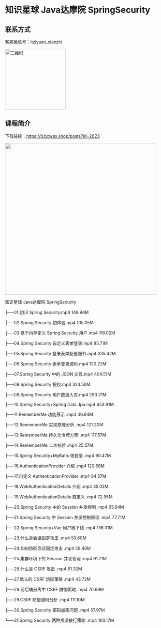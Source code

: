 # 知识星球 Java达摩院 SpringSecurity

## 联系方式

客服微信号：itziyuan_xiaozhi

<img src="https://ziyuanyun.oss-cn-guangzhou.aliyuncs.com/common/20240614073449/666b82192834a.jpg" width="200" height="200" alt="二维码">

## 课程简介

下载链接：https://it.bcwex.shop/posts?id=2623

<img src="https://ziyuanyun.oss-cn-guangzhou.aliyuncs.com/yun/20240515184145/66449169b9d84.jpg" width="500" alt="">

  知识星球 Java达摩院 SpringSecurity



 ├──01.初识 Spring Security.mp4 146.96M

 ├──02.Spring Security 初体验.mp4 105.05M

 ├──03.基于内存定义 Spring Security 用户.mp4 116.02M

 ├──04.Spring Security 自定义表单登录.mp4 85.71M

 ├──05.Spring Security 登录表单配置细节.mp4 335.42M

 ├──06.Spring Security 表单登录源码.mp4 120.22M

 ├──07.Spring Security 中的 JSON 交互.mp4 404.51M

 ├──08.Spring Security 授权.mp4 323.50M

 ├──09.Spring Security 用户数据入库.mp4 293.21M

 ├──10.Spring Security+Spring Data Jpa.mp4 453.91M

 ├──11.RememberMe 功能展示 .mp4 46.94M

 ├──12.RememberMe 实现原理分析 .mp4 121.20M

 ├──13.RememberMe 持久化令牌方案 .mp4 117.57M

 ├──14.RememberMe 二次校验 .mp4 25.57M

 ├──15.Spring Security+MyBatis 做登录 .mp4 90.47M

 ├──16.AuthenticationProvider 介绍 .mp4 120.66M

 ├──17.自定义 AuthenticationProvider .mp4 94.57M

 ├──18.WebAuthenticationDetails 介绍 .mp4 35.03M

 ├──19.WebAuthenticationDetails 自定义 .mp4 72.95M

 ├──20.Spring Security 中的 Session 并发控制 .mp4 65.94M

 ├──21.Spring Security 中 Session 并发控制原理 .mp4 77.71M

 ├──22.Spring Security+Vue 用户踢下线 .mp4 136.31M

 ├──23.什么是会话固定攻击 .mp4 50.60M

 ├──24.如何防御会话固定攻击 .mp4 56.46M

 ├──25.集群环境下的 Session 并发管理 .mp4 91.71M

 ├──26.什么是 CSRF 攻击 .mp4 61.32M

 ├──27.默认的 CSRF 防御策略 .mp4 43.72M

 ├──28.前后端分离中 CSRF 防御策略 .mp4 70.69M

 ├──29.CSRF 防御源码分析 .mp4 111.10M

 ├──30.Spring Security 密码加密问题 .mp4 57.97M

 └──31.Spring Security 两种资源放行策略 .mp4 100.17M

  